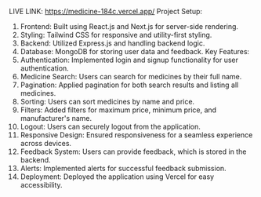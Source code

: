 LIVE LINK: https://medicine-184c.vercel.app/
Project Setup:
1.	Frontend: Built using React.js and Next.js for server-side rendering.
2.	Styling: Tailwind CSS for responsive and utility-first styling.
3.	Backend: Utilized Express.js and handling backend logic.
4.	Database: MongoDB for storing user data and feedback.
Key Features:
1.	Authentication: Implemented login and signup functionality for user authentication.
2.	Medicine Search: Users can search for medicines by their full name.
3.	Pagination: Applied pagination for both search results and listing all medicines.
4.	Sorting: Users can sort medicines by name and price.
5.	Filters: Added filters for maximum price, minimum price, and manufacturer's name.
6.	Logout: Users can securely logout from the application.
7.	Responsive Design: Ensured responsiveness for a seamless experience across devices.
8.	Feedback System: Users can provide feedback, which is stored in the backend.
9.	Alerts: Implemented alerts for successful feedback submission.
10.	Deployment: Deployed the application using Vercel for easy accessibility.
